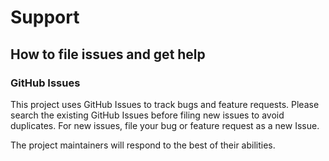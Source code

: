 # Support

## How to file issues and get help

### GitHub Issues

This project uses GitHub Issues to track bugs and feature requests. Please search the existing GitHub Issues before filing new issues to avoid duplicates. For new issues, file your bug or feature request as a new Issue.

The project maintainers will respond to the best of their abilities.
